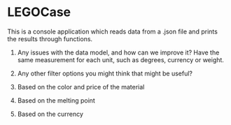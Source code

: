 # LEGOCase

This is a console application which reads data from a .json file and prints the results through functions.

1. Any issues with the data model, and how can we improve it? 
Have the same measurement for each unit, such as degrees, currency or weight.

2. Any other filter options you might think that might be useful?
  1. Based on the color and price of the material
  2. Based on the melting point
  3. Based on the currency
